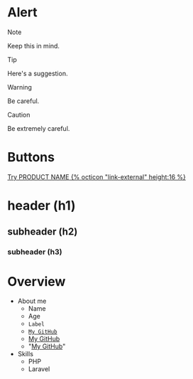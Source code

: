 # Alert
> [!NOTE]
> Keep this in mind.

> [!TIP]
> Here's a suggestion.

> [!WARNING]
> Be careful.

> [!CAUTION]
> Be extremely careful.

# Buttons
<a href="https://github.com/haudevw3/mygithub/URL?ref_cta=GHEC+trial&ref_loc=Setting+up+a+trial+of+GitHub+Enterprise+Cloud&ref_page=docs" target="_blank" class="btn btn-primary mt-3 mr-3 no-underline"><span>Try PRODUCT NAME</span> {% octicon "link-external" height:16 %}</a>


# header (h1)
## subheader (h2)
### subheader (h3)
# Overview
- About me
    - Name
    - Age
    - `Label`
    - [`My GitHub`](https://github.com/haudevw3/mygithub/)
    - [My GitHub](https://github.com/haudevw3/mygithub/)
    - "[My GitHub](https://github.com/haudevw3/mygithub/)"
- Skills
    - PHP
    - Laravel
